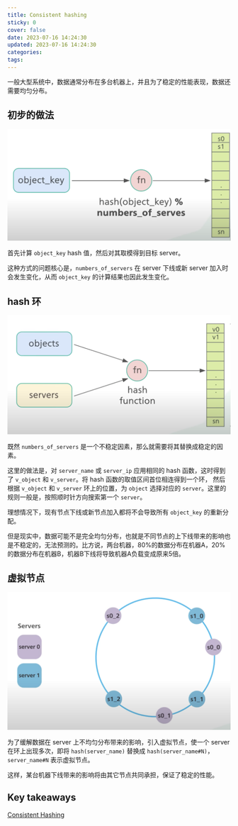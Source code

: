```yaml
---
title: Consistent hashing
sticky: 0
cover: false
date: 2023-07-16 14:24:30
updated: 2023-07-16 14:24:30
categories:
tags:
---
```


一般大型系统中，数据通常分布在多台机器上，并且为了稳定的性能表现，数据还需要均匀分布。

## 初步的做法

![simplest](../../../img/2023/consistent-hash-simple.png)

首先计算 `object_key` hash 值，然后对其取模得到目标 server。

这种方式的问题核心是，`numbers_of_servers` 在 server 下线或新 server 加入时会发生变化，从而 `object_key` 的计算结果也因此发生变化。

## hash 环

![ring](../../../img/2023/consistent-hash-ring.png)

既然 `numbers_of_servers` 是一个不稳定因素，那么就需要将其替换成稳定的因素。

这里的做法是，对 `server_name` 或 `server_ip` 应用相同的 hash 函数，这时得到了 `v_object` 和 `v_server`。将 hash 函数的取值区间首位相连得到一个环， 然后根据 `v_object` 和 `v_server` 环上的位置，为 `object` 选择对应的 `server`。这里的规则一般是，按照顺时针方向搜索第一个 `server`。

理想情况下，现有节点下线或新节点加入都将不会导致所有 `object_key` 的重新分配。

但是现实中，数据可能不是完全均匀分布，也就是不同节点的上下线带来的影响也是不稳定的，无法预测的。比方说，两台机器，80%的数据分布在机器A，20%的数据分布在机器B，机器B下线将导致机器A负载变成原来5倍。

## 虚拟节点

![virtual nodes](../../../img/2023/consistent-hash-virtual-nodes.png)

为了缓解数据在 server 上不均匀分布带来的影响，引入虚拟节点，使一个 server 在环上出现多次，即将 `hash(server_name)` 替换成 `hash(server_name#N)`，`server_name#N` 表示虚拟节点。

这样，某台机器下线带来的影响将由其它节点共同承担，保证了稳定的性能。

## Key takeaways

[Consistent Hashing](https://www.youtube.com/watch?v=UF9Iqmg94tk)
